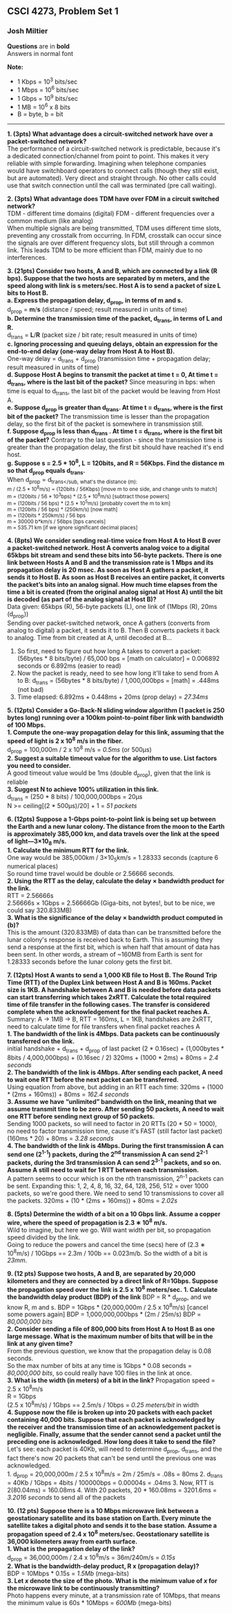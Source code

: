 ## CSCI 4273, Problem Set 1  
### Josh Miltier

**Questions** are in **bold**  
Answers in normal font  

**Note:**  
- 1 Kbps = 10<sup>3</sup> bits/sec  
- 1 Mbps = 10<sup>6</sup> bits/sec  
- 1 Gbps = 10<sup>9</sup> bits/sec  
- 1 MB = 10<sup>6</sup> x 8 bits  
- B = byte, b = bit  

----

**1. (3pts) What advantage does a circuit-switched network have over a packet-switched network?**  
  The performance of a circuit-switched network is predictable, because it's a dedicated connection/channel from point to point. This makes it very reliable with simple forwarding. Imagining when telephone companies would have switchboard operators to connect calls (though they still exist, but are automated). Very direct and straight through. No other calls could use that switch connection until the call was terminated (pre call waiting).


**2. (3pts) What advantage does TDM have over FDM in a circuit switched network?**  
  TDM - different time domains (digital)
  FDM - different frequencies over a common medium (like analog)  
  When multiple signals are being transmitted, TDM uses different time slots, preventing any crosstalk from occurring. In FDM, crosstalk can occur since the signals are over different frequency slots, but still through a common link. This leads TDM to be more efficient than FDM, mainly due to no interferences.


__3. (21pts) Consider two hosts, A and B, which are connected by a link (**R** bps). Suppose that the two hosts are separated by **m** meters, and the speed along with link is **s** meters/sec. Host A is to send a packet of size **L** bits to Host B.__  
      **a. Express the propagation delay, d<sub>prop</sub>, in terms of m and s.**  
        d<sub>prop</sub> = **m**/**s** (distance / speed; result measured in units of time)  
      **b. Determine the transmission time of the packet, d<sub>trans</sub>, in terms of L and R.**  
        d<sub>trans</sub> = **L**/**R**  (packet size / bit rate; result measured in units of time)       
      **c. Ignoring processing and queuing delays, obtain an expression for the end-to-end delay (one-way delay from Host A to Host B).**  
        One-way delay = d<sub>trans</sub> + d<sub>prop</sub> (transmission time + propagation delay; result measured in units of time)  
      **d. Suppose Host A begins to transmit the packet at time t = 0, At time t = d<sub>trans</sub>, where is the last bit of the packet?**
        Since measuring in bps: when time is equal to d<sub>trans</sub>, the last bit of the packet would be leaving from Host A.  
      **e. Suppose d<sub>prop</sub> is greater than d<sub>trans</sub>. At time t = d<sub>trans</sub>, where is the first bit of the packet?**
        The transmission time is lesser than the propagation delay, so the first bit of the packet is somewhere in transmission still.  
      **f. Suppose d<sub>prop</sub> is less than d<sub>trans</sub> . At time t = d<sub>trans</sub>, where is the first bit of the packet?**
        Contrary to the last question - since the transmission time is greater than the propagation delay, the first bit should have reached it's end host.  
      **g. Suppose s = 2.5 * 10<sup>8</sup>, L = 120bits, and R = 56Kbps. Find the distance m so that d<sub>prop</sub> equals d<sub>trans</sub>.**   
        When d<sub>prop</sub> = d<sub>trans</sub, what's the distance (m):  
        m / (2.5 * 10<sup>8</sup>m/s) = (120bits / 56Kbps)                    [move m to one side, and change units to match]  
        m = (120bits / 56 * 10<sup>3</sup>bps) * (2.5 * 10<sup>8</sup>m/s)    [subtract those powers]  
        m = (120bits / 56 bps) * (2.5 * 10<sup>5</sup>m/s)                    [probably covert the m to km]  
        m = (120bits / 56 bps) * (250km/s)     [now math]  
        m = (120bits * 250km/s) / 56 bps  
        m = 30000 b*km/s / 56bps                [bps cancels]  
        m = 535.71 km                           [if we ignore significant decimal places]  


**4. (8pts) We consider sending real-time voice from Host A to Host B over a packet-switched network. Host A converts analog voice to a digital 65kbps bit stream and send these bits into 56-byte packets. There is one link between Hosts A and B and the transmission rate is 1 Mbps and its propagation delay is 20 msec. As soon as Host A gathers a packet, it sends it to Host B. As soon as Host B receives an entire packet, it converts the packet’s bits into an analog signal. How much time elapses from the time a bit is created (from the original analog signal at Host A) until the bit is decoded (as part of the analog signal at Host B)?**  
  Data given: 65kbps (R), 56-byte packets (L), one link of (1Mbps (R), 20ms (d<sub>prop</sub>))  
  Sending over packet-switched network, once A gathers (converts from analog to digital) a packet, it sends it to B. Then B converts packets it back to analog. Time from bit created at A, until decoded at B...  
  1. So first, need to figure out how long A takes to convert a packet:  (56bytes * 8 bits/byte) / 65,000 bps = [math on calculator] = 0.006892 seconds or 6.892ms (easier to read)  
  2. Now the packet is ready, need to see how long it'll take to send from A to B: d<sub>trans</sub> = (56bytes * 8 bits/byte) / 1,000,000bps = [math] = .448ms (not bad)
  3. Time elapsed: 6.892ms + 0.448ms + 20ms (prop delay) = *27.34ms*  


**5. (12pts) Consider a Go-Back-N sliding window algorithm (1 packet is 250 bytes long) running over a 100km point-to-point fiber link with bandwidth of 100 Mbps.**   
    **1. Compute the one-way propagation delay for this link, assuming that the speed of light is 2 x 10<sup>8</sup> m/s in the fiber.**  
        d<sub>prop</sub> = 100,000m / 2 x 10<sup>8</sup> m/s = *0.5ms* (or 500μs)  
    **2. Suggest a suitable timeout value for the algorithm to use. List factors you need to consider.**  
        A good timeout value would be 1ms (double d<sub>prop</sub>), given that the link is reliable  
    **3. Suggest N to achieve 100% utilization in this link.**  
        d<sub>trans</sub> = (250 * 8 bits) / 100,000,000bps = 20μs  
        N >= ceiling[(2 * 500μs)/20] + 1 = *51 packets*


**6. (12pts) Suppose a 1-Gbps point-to-point link is being set up between the Earth and a new lunar colony. The distance from the moon to the Earth is approximately 385,000 km, and data travels over the link at the speed of light—3×10<sub>8</sub> m/s.**  
    **1. Calculate the minimum RTT for the link.**  
        One way would be 385,000km / 3×10<sub>5</sub>km/s = 1.28333 seconds (capture 6 numerical places)  
        So round time travel would be double or 2.56666 seconds.  
    **2. Using the RTT as the delay, calculate the delay × bandwidth product for the link.**  
        RTT = 2.56666s  
        2.56666s × 1Gbps = 2.56666Gb (Giga-bits, not bytes!, but to be nice, we could say 320.833MB)  
    **3. What is the significance of the delay × bandwidth product computed in (b)?**  
        This is the amount (320.833MB) of data than can be transmitted before the lunar colony's response is received back to Earth. This is assuming they send a response at the first bit, which is when half that amount of data has been sent. In other words, a stream of ~160MB from Earth is sent for 1.28333 seconds before the lunar colony gets the first bit.


**7. (12pts) Host A wants to send a 1,000 KB file to Host B. The Round Trip Time (RTT) of the Duplex Link between Host A and B is 160ms. Packet size is 1KB. A handshake between A and B is needed before data packets can start transferring which takes 2xRTT. Calculate the total required time of file transfer in the following cases. The transfer is considered complete when the acknowledgement for the final packet reaches A.**  
    Summary: A -> 1MB -> B, RTT = 160ms, L = 1KB, handshakes are 2xRTT, need to calculate time for file transfers when final packet reaches A  
    **1. The bandwidth of the link is 4Mbps. Data packets can be continuously transferred on the link.**  
        initial handshake + d<sub>trans</sub> + d<sub>prop</sub> of last packet
        (2 * 0.16sec) + (1,000bytes * 8bits / 4,000,000bps) + (0.16sec / 2)
        320ms + (1000 * 2ms) + 80ms = *2.4 seconds*   
    **2. The bandwidth of the link is 4Mbps. After sending each packet, A need to wait one RTT before the next packet can be transferred.**  
      Using equation from above, but adding in an RTT each time: 320ms + (1000 * (2ms + 160ms)) + 80ms = *162.4 seconds*   
    **3. Assume we have “unlimited” bandwidth on the link, meaning that we assume transmit time to be zero. After sending 50 packets, A need to wait one RTT before sending next group of 50 packets.**  
      Sending 1000 packets, so will need to factor in 20 RTTs (20 * 50 = 1000), no need to factor transmission time, cause it's FAST (still factor last packet)
      (160ms * 20) + 80ms = *3.28 seconds*  
    **4. The bandwidth of the link is 4Mbps. During the first transmission A can send one (2<sup>1-1</sup>) packets, during the 2<sup>nd</sup> transmission A can send 2<sup>2-1</sup> packets, during the 3rd transmission A can send 2<sup>3-1</sup> packets, and so on. Assume A still need to wait for 1 RTT between each transmission.**  
      A pattern seems to occur which is on the nth transmission, 2<sup>n-1</sup> packets can be sent. Expanding this: 1, 2, 4, 8, 16, 32, 64, 128, 256, 512 = over 1000 packets, so we're good there. We need to send 10 transmissions to cover all the packets.
      320ms + (10 * (2ms + 160ms)) + 80ms = *2.02s*


**8. (5pts) Determine the width of a bit on a 10 Gbps link. Assume a copper wire, where the speed of propagation is 2.3 ∗ 10<sup>8</sup> m/s.**   
    Wild to imagine, but here we go. Will want width per bit, so propagation speed divided by the link.  
    Going to reduce the powers and cancel the time (secs) here of (2.3 ∗ 10<sup>8</sup>m/s) / 10Gbps == 2.3m / 100b == 0.023m/b. So the width of a bit is *23mm*.  


**9. (12 pts) Suppose two hosts, A and B, are separated by 20,000 kilometers and they are connected by a direct link of R=1Gbps. Suppose the propagation speed over the link is 2.5 x 10<sup>8</sup> meters/sec.**
    **1. Calculate the bandwidth delay product (BDP) of the link**
      BDP = R * d<sub>prop</sub>, and we know R, m and s.
      BDP = 1Gbps * (20,000,000m / 2.5 x 10<sup>8</sup>m/s)   [cancel some powers again]
      BDP = 1,000,000,000bps * (2m / 25m/s)
      BDP = *80,000,000 bits*  
    **2. Consider sending a file of 800,000 bits from Host A to Host B as one large message. What is the maximum number of bits that will be in the link at any given time?**  
      From the previous question, we know that the propagation delay is 0.08 seconds.  
      So the max number of bits at any time is 1Gbps * 0.08 seconds = *80,000,000 bits*, so could really have 100 files in the link at once.  
    **3. What is the width (in meters) of a bit in the link?**
      Propagation speed = 2.5 x 10<sup>8</sup>m/s  
      R = 1Gbps  
      (2.5 x 10<sup>8</sup>m/s) / 1Gbps == 2.5m/s / 10bps = *0.25 meters/bit* in width  
    **4. Suppose now the file is broken up into 20 packets with each packet containing 40,000 bits. Suppose that each packet is acknowledged by the receiver and the transmission time of an acknowledgement packet is negligible. Finally, assume that the sender cannot send a packet until the preceding one is acknowledged. How long does it take to send the file?**
      Let's see: each packet is 40Kb, will need to determine d<sub>prop</sub>, d<sub>trans</sub>, and the fact there's now 20 packets that can't be send until the previous one was acknowledged.  
      1. d<sub>prop</sub> = 20,000,000m / 2.5 x 10<sup>8</sup>m/s = 2m / 25m/s = .08s = 80ms
      2. d<sub>trans</sub> = 40Kb / 1Gbps = 4bits / 100000bps = 0.00004s = .04ms
      3. Now, RTT is 2(80.04ms) = 160.08ms
      4. With 20 packets, 20 * 160.08ms = 3201.6ms = *3.2016 seconds* to send all of the packets


**10. (12 pts) Suppose there is a 10 Mbps microwave link between a geostationary satellite and its base station on Earth. Every minute the satellite takes a digital photo and sends it to the base station. Assume a propagation speed of 2.4 x 10<sup>8</sup> meters/sec. Geostationary satellite is 36,000 kilometers away from earth surface.**  
    **1. What is the propagation delay of the link?**  
      d<sub>prop</sub> = 36,000,000m / 2.4 x 10<sup>8</sup>m/s = 36m/240m/s = *0.15s*  
    **2. What is the bandwidth-delay product, R x (propagation delay)?**  
      BDP = 10Mbps * 0.15s = *1.5Mb* (mega-bits)  
    **3. Let *x* denote the size of the photo. What is the minimum value of *x* for the microwave link to be continuously transmitting?**  
      Photo happens every minute, at a transmission rate of 10Mbps, that means the minimum value is 60s * 10Mbps = *600Mb* (mega-bits)
